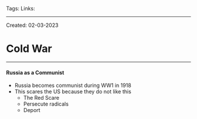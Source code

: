Tags:
Links: 

---
Created: 02-03-2023
# Cold War
---

#### Russia as a Communist
- Russia becomes communist during WW1 in 1918
- This scares the US because they do not like this
	- The Red Scare
	- Persecute radicals
	- Deport 
